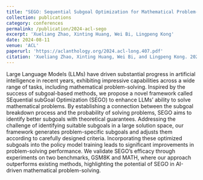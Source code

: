 ```yaml
---
title: "SEGO: Sequential Subgoal Optimization for Mathematical Problem-Solving"
collection: publications
category: conferences
permalink: /publication/2024-acl-sego
excerpt: 'Xueliang Zhao, Xinting Huang, Wei Bi, Lingpeng Kong'
date: 2024-08-11
venue: 'ACL'
paperurl: 'https://aclanthology.org/2024.acl-long.407.pdf'
citation: 'Xueliang Zhao, Xinting Huang, Wei Bi, and Lingpeng Kong. 2024. SEGO: Sequential Subgoal Optimization for Mathematical Problem-Solving. In Proceedings of the 62nd Annual Meeting of the Association for Computational Linguistics (Volume 1: Long Papers), pages 7544–7565, Bangkok, Thailand. Association for Computational Linguistics.'
---
```


Large Language Models (LLMs) have driven substantial progress in artificial intelligence in recent years, exhibiting impressive capabilities across a wide range of tasks, including mathematical problem-solving. Inspired by the success of subgoal-based methods, we propose a novel framework called SEquential subGoal Optimization (SEGO) to enhance LLMs’ ability to solve mathematical problems. By establishing a connection between the subgoal breakdown process and the probability of solving problems, SEGO aims to identify better subgoals with theoretical guarantees. Addressing the challenge of identifying suitable subgoals in a large solution space, our framework generates problem-specific subgoals and adjusts them according to carefully designed criteria. Incorporating these optimized subgoals into the policy model training leads to significant improvements in problem-solving performance. We validate SEGO’s efficacy through experiments on two benchmarks, GSM8K and MATH, where our approach outperforms existing methods, highlighting the potential of SEGO in AI-driven mathematical problem-solving.
